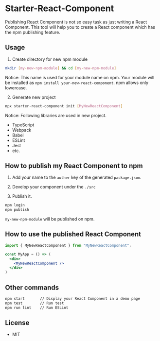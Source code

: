 # Starter-React-Component

Publishing React Component is not so easy task as just writing a React Component. This tool will help you to create a React component which has the npm publishing feature.

## Usage

1. Create directory for new npm module

```sh
mkdir [my-new-npm-module] && cd [my-new-npm-module] 
```

Notice: This name is used for your module name on npm. Your module will be installed as `npm install your-new-react-component`. npm allows only lowercase.

2. Generate new project

```sh
npx starter-react-component init [MyNewReactComponent]
```

Notice: Following libraries are used in new project.

  - TypeScript
  - Webpack
  - Babel
  - ESLint
  - Jest
  - etc.

## How to publish my React Component to npm

1. Add your name to the `auther` key of the generated `package.json`.

2. Develop your component under the `./src`

3. Publish it.

```sh
npm login
npm publish
```

`my-new-npm-module` will be published on npm.

## How to use the published React Component

```jsx
import { MyNewReactComponent } from "MyNewReactComponent";

const MyApp = () => (
  <div>
    <MyNewReactComponent />
  </div>
)
```

## Other commands

```sh
npm start       // Display your React Component in a demo page
npm test        // Run test
npm run lint    // Run ESLint
```

## License

- MIT
